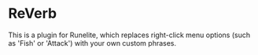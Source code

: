 # ReVerb
This is a plugin for Runelite, which replaces right-click menu options (such as 'Fish' or 'Attack') with your own custom phrases.
